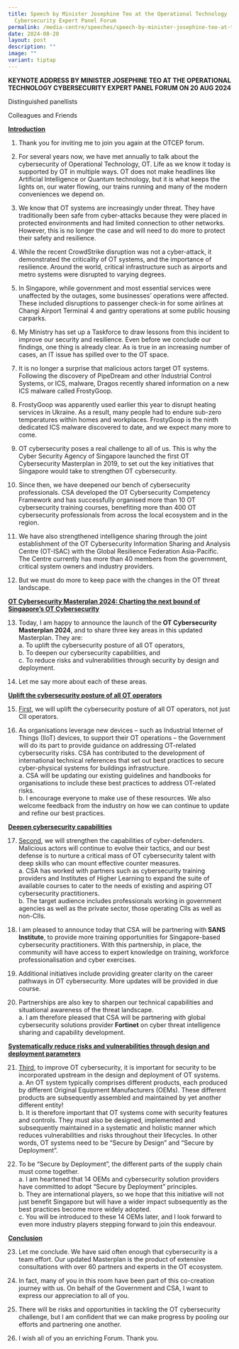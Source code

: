 ```yaml
---
title: Speech by Minister Josephine Teo at the Operational Technology
  Cybersecurity Expert Panel Forum
permalink: /media-centre/speeches/speech-by-minister-josephine-teo-at-the-otcep-forum/
date: 2024-08-20
layout: post
description: ""
image: ""
variant: tiptap
---
```

<p><strong>KEYNOTE ADDRESS BY MINISTER JOSEPHINE TEO AT THE OPERATIONAL TECHNOLOGY CYBERSECURITY EXPERT PANEL FORUM ON 20 AUG 2024</strong>
</p>
<p>Distinguished panellists</p>
<p>Colleagues and Friends</p>
<p><strong><u>Introduction</u></strong>
</p>
<ol data-tight="true" class="tight">
<li>
<p>Thank you for inviting me to join you again at the OTCEP forum.</p>
</li>
<li>
<p>For several years now, we have met annually to talk about the cybersecurity
of Operational Technology, OT. Life as we know it today is supported by
OT in multiple ways. OT does not make headlines like Artificial Intelligence
or Quantum technology, but it is what keeps the lights on, our water flowing,
our trains running and many of the modern conveniences we depend on.</p>
</li>
<li>
<p>We know that OT systems are increasingly under threat. They have traditionally
been safe from cyber-attacks because they were placed in protected environments
and had limited connection to other networks. However, this is no longer
the case and will need to do more to protect their safety and resilience.</p>
</li>
<li>
<p>While the recent CrowdStrike disruption was not a cyber-attack, it demonstrated
the criticality of OT systems, and the importance of resilience. Around
the world, critical infrastructure such as airports and metro systems were
disrupted to varying degrees.</p>
</li>
<li>
<p>In Singapore, while government and most essential services were unaffected
by the outages, some businesses’ operations were affected. These included
disruptions to passenger check-in for some airlines at Changi Airport Terminal
4 and gantry operations at some public housing carparks.</p>
</li>
<li>
<p>My Ministry has set up a Taskforce to draw lessons from this incident
to improve our security and resilience. Even before we conclude our findings,
one thing is already clear. As is true in an increasing number of cases,
an IT issue has spilled over to the OT space.</p>
</li>
<li>
<p>It is no longer a surprise that malicious actors target OT systems. Following
the discovery of PipeDream and other Industrial Control Systems, or ICS,
malware, Dragos recently shared information on a new ICS malware called
FrostyGoop.</p>
</li>
<li>
<p>FrostyGoop was apparently used earlier this year to disrupt heating services
in Ukraine. As a result, many people had to endure sub-zero temperatures
within homes and workplaces. FrostyGoop is the ninth dedicated ICS malware
discovered to date, and we expect many more to come.</p>
</li>
<li>
<p>OT cybersecurity poses a real challenge to all of us. This is why the
Cyber Security Agency of Singapore launched the first OT Cybersecurity
Masterplan in 2019, to set out the key initiatives that Singapore would
take to strengthen OT cybersecurity.</p>
</li>
<li>
<p>Since then, we have deepened our bench of cybersecurity professionals.
CSA developed the OT Cybersecurity Competency Framework and has successfully
organised more than 10 OT cybersecurity training courses, benefiting more
than 400 OT cybersecurity professionals from across the local ecosystem
and in the region.</p>
</li>
<li>
<p>We have also strengthened intelligence sharing through the joint establishment
of the OT Cybersecurity Information Sharing and Analysis Centre (OT-ISAC)
with the Global Resilience Federation Asia-Pacific. The Centre currently
has more than 40 members from the government, critical system owners and
industry providers.</p>
</li>
<li>
<p>But we must do more to keep pace with the changes in the OT threat landscape.</p>
</li>
</ol>
<p><strong><u>OT Cybersecurity Masterplan 2024: Charting the next bound of Singapore’s OT Cybersecurity</u></strong>
</p>
<ol start="13" data-tight="true" class="tight">
<li>
<p>Today, I am happy to announce the launch of the<strong> OT Cybersecurity Masterplan 2024</strong>,
and to share three key areas in this updated Masterplan. They are:
<br>a. To uplift the cybersecurity posture of all OT operators,
<br>b. To deepen our cybersecurity capabilities, and
<br>c. To reduce risks and vulnerabilities through security by design and
deployment.</p>
</li>
<li>
<p>Let me say more about each of these areas.</p>
</li>
</ol>
<p><strong><u>Uplift the cybersecurity posture of all OT operators</u></strong>
</p>
<ol start="15" data-tight="true" class="tight">
<li>
<p><u>First</u>, we will uplift the cybersecurity posture of all OT operators,
not just CII operators.</p>
</li>
<li>
<p>As organisations leverage new devices – such as Industrial Internet of
Things (IIoT) devices, to support their OT operations – the Government
will do its part to provide guidance on addressing OT-related cybersecurity
risks. CSA has contributed to the development of international technical
references that set out best practices to secure cyber-physical systems
for buildings infrastructure.
<br>a. CSA will be updating our existing guidelines and handbooks for organisations
to include these best practices to address OT-related risks.
<br>b. I encourage everyone to make use of these resources. We also welcome
feedback from the industry on how we can continue to update and refine
our best practices.</p>
</li>
</ol>
<p><strong><u>Deepen cybersecurity capabilities</u></strong>
</p>
<ol start="17" data-tight="true" class="tight">
<li>
<p><u>Second</u>, we will strengthen the capabilities of cyber-defenders.
Malicious actors will continue to evolve their tactics, and our best defense
is to nurture a critical mass of OT cybersecurity talent with deep skills
who can mount effective counter measures.
<br>a. CSA has worked with partners such as cybersecurity training providers
and Institutes of Higher Learning to expand the suite of available courses
to cater to the needs of existing and aspiring OT cybersecurity practitioners.
<br>b. The target audience includes professionals working in government agencies
as well as the private sector, those operating CIIs as well as non-CIIs.</p>
</li>
<li>
<p>I am pleased to announce today that CSA will be partnering with<strong> SANS Institute</strong>,
to provide more training opportunities for Singapore-based cybersecurity
practitioners. With this partnership, in place, the community will have
access to expert knowledge on training, workforce professionalisation and
cyber exercises.</p>
</li>
<li>
<p>Additional initiatives include providing greater clarity on the career
pathways in OT cybersecurity. More updates will be provided in due course.</p>
</li>
<li>
<p>Partnerships are also key to sharpen our technical capabilities and situational
awareness of the threat landscape.
<br>a. I am therefore pleased that CSA will be partnering with global cybersecurity
solutions provider <strong>Fortinet</strong> on cyber threat intelligence
sharing and capability development.</p>
</li>
</ol>
<p><strong><u>Systematically reduce risks and vulnerabilities through design and deployment parameters</u></strong>
</p>
<ol start="21" data-tight="true" class="tight">
<li>
<p><u>Third</u>, to improve OT cybersecurity, it is important for security
to be incorporated upstream in the design and deployment of OT systems.
<br>a. An OT system typically comprises different products, each produced
by different Original Equipment Manufacturers (OEMs). These different products
are subsequently assembled and maintained by yet another different entity!
<br>b. It is therefore important that OT systems come with security features
and controls. They must also be designed, implemented and subsequently
maintained in a systematic and holistic manner which reduces vulnerabilities
and risks throughout their lifecycles. In other words, OT systems need
to be “Secure by Design” and “Secure by Deployment”.</p>
</li>
<li>
<p>To be “Secure by Deployment”, the different parts of the supply chain
must come together.
<br>a. I am heartened that 14 OEMs and cybersecurity solution providers have
committed to adopt “Secure by Deployment” principles.
<br>b. They are international players, so we hope that this initiative will
not just benefit Singapore but will have a wider impact subsequently as
the best practices become more widely adopted.
<br>c. You will be introduced to these 14 OEMs later, and I look forward to
even more industry players stepping forward to join this endeavour.</p>
</li>
</ol>
<p><strong><u>Conclusion</u></strong>
</p>
<ol start="23" data-tight="true" class="tight">
<li>
<p>Let me conclude. We have said often enough that cybersecurity is a team
effort. Our updated Masterplan is the product of extensive consultations
with over 60 partners and experts in the OT ecosystem.</p>
</li>
<li>
<p>In fact, many of you in this room have been part of this co-creation journey
with us. On behalf of the Government and CSA, I want to express our appreciation
to all of you.</p>
</li>
<li>
<p>There will be risks and opportunities in tackling the OT cybersecurity
challenge, but I am confident that we can make progress by pooling our
efforts and partnering one another.</p>
</li>
<li>
<p>I wish all of you an enriching Forum. Thank you.</p>
</li>
</ol>
<p></p>